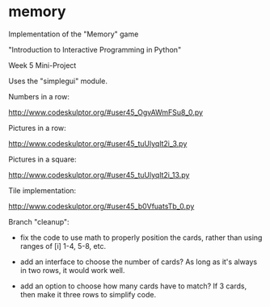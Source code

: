 # memory
Implementation of the "Memory" game

"Introduction to Interactive Programming in Python"

Week 5 Mini-Project

Uses the "simplegui" module.

Numbers in a row: 

http://www.codeskulptor.org/#user45_OgvAWmFSu8_0.py

Pictures in a row:

http://www.codeskulptor.org/#user45_tuUlyqlt2i_3.py

Pictures in a square:

http://www.codeskulptor.org/#user45_tuUlyqlt2i_13.py

Tile implementation: 

http://www.codeskulptor.org/#user45_b0VfuatsTb_0.py

Branch "cleanup":

- fix the code to use math to properly position the cards, rather than using ranges of [i] 1-4, 5-8, etc.

- add an interface to choose the number of cards?  As long as it's always in two rows, it would work well.  

- add an option to choose how many cards have to match?  If 3 cards, then make it three rows to simplify code.
